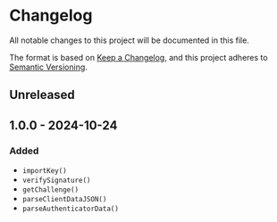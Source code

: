 # Changelog

All notable changes to this project will be documented in this file.

The format is based on [Keep a Changelog](https://keepachangelog.com/en/1.1.0/),
and this project adheres to
[Semantic Versioning](https://semver.org/spec/v2.0.0.html).

## Unreleased

## 1.0.0 - 2024-10-24

### Added

- `importKey()`
- `verifySignature()`
- `getChallenge()`
- `parseClientDataJSON()`
- `parseAuthenticatorData()`
